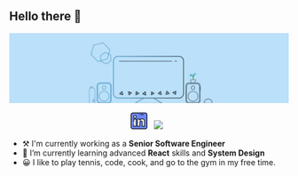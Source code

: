 ## Hello there 👋
![Banner](https://raw.githubusercontent.com/Tengzin/Tengzin/main/pcPic.jpg)
<!--
**Tengzin/Tengzin** is a ✨ _special_ ✨ repository because its `README.md` (this file) appears on your GitHub profile.

Here are some ideas to get you started:

- 🔭 I’m currently working on ...
- 🌱 I’m currently learning ...
- 👯 I’m looking to collaborate on ...
- 🤔 I’m looking for help with ...
- 💬 Ask me about ...
- 📫 How to reach me: ...
- 😄 Pronouns: ...
- ⚡ Fun fact: ...
-->

<div align='center'>
  <p align='center'>
    <a href="https://www.linkedin.com/in/andrew-hu-tengda/"><img height="30" src="https://raw.githubusercontent.com/8bithemant/8bithemant/master/linkedin.png?raw=true"></a>&nbsp;&nbsp;
    <a href="mailto:andrewtengda.hu@gmail.com"><img height="30" src="https://th.bing.com/th/id/OIP.9sT4UWsRfFiy6vPydv3_-QHaHO?pid=ImgDet&rs=1"></a>&nbsp;&nbsp;
  </p>
</div>

- ⚒️ I'm currently working as a **Senior Software Engineer**
- 🌱 I’m currently learning advanced **React** skills and **System Design**
- 😀 I like to play tennis, code, cook, and go to the gym in my free time.

